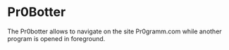 # Pr0Botter
The Pr0botter allows to navigate on the site Pr0gramm.com while another program is opened in foreground.
